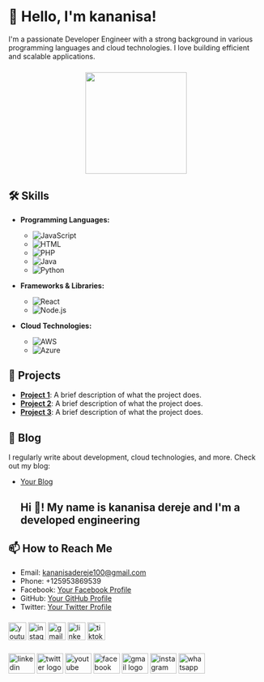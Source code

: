 # 👋 Hello, I'm kananisa!

I'm a passionate Developer Engineer with a strong background in various programming languages and cloud technologies. I love building efficient and scalable applications.
###

<div align="center">
  <img height="200" src="https://i.imgflip.com/65efzo.gif"  />
</div>

###


## 🛠 Skills

- **Programming Languages:**
  - ![JavaScript](https://img.shields.io/badge/JavaScript-F7DF1E?style=flat&logo=javascript&logoColor=000000)
  - ![HTML](https://img.shields.io/badge/HTML-E34F26?style=flat&logo=html5&logoColor=FFFFFF)
  - ![PHP](https://img.shields.io/badge/PHP-777BB4?style=flat&logo=php&logoColor=FFFFFF)
  - ![Java](https://img.shields.io/badge/Java-007396?style=flat&logo=java&logoColor=FFFFFF)
  - ![Python](https://img.shields.io/badge/Python-3776AB?style=flat&logo=python&logoColor=FFFFFF)

- **Frameworks & Libraries:**
  - ![React](https://img.shields.io/badge/React-61DAFB?style=flat&logo=react&logoColor=000000)
  - ![Node.js](https://img.shields.io/badge/Node.js-339933?style=flat&logo=nodedotjs&logoColor=FFFFFF)

- **Cloud Technologies:**
  - ![AWS](https://img.shields.io/badge/AWS-232F3E?style=flat&logo=amazonaws&logoColor=FFFFFF)
  - ![Azure](https://img.shields.io/badge/Azure-0089D6?style=flat&logo=microsoftazure&logoColor=FFFFFF)

## 🌟 Projects

- **[Project 1](link-to-your-project)**: A brief description of what the project does.
- **[Project 2](link-to-your-project)**: A brief description of what the project does.
- **[Project 3](link-to-your-project)**: A brief description of what the project does.


## 📝 Blog

I regularly write about development, cloud technologies, and more. Check out my blog:

- [Your Blog](link-to-your-blog)
  <h2 align="left">Hi 👋! My name is kananisa dereje  and I'm a developed engineering </h2>

###
## 📫 How to Reach Me

- Email: [kananisadereje100@gmail.com](mailto:kananisadereje100@gmail.com)
- Phone: +125953869539
- Facebook: [Your Facebook Profile](link-to-your-facebook)
- GitHub: [Your GitHub Profile](https://github.com/your-github-username)
- Twitter: [Your Twitter Profile](link-to-your-twitter)

###

<div align="left">
  <img src="https://img.shields.io/static/v1?message=Youtube&logo=youtube&label=&color=FF0000&logoColor=white&labelColor=&style=for-the-badge" height="35" alt="youtube logo"  />
  <img src="https://img.shields.io/static/v1?message=Instagram&logo=instagram&label=&color=E4405F&logoColor=white&labelColor=&style=for-the-badge" height="35" alt="instagram logo"  />
  <img src="https://img.shields.io/static/v1?message=Gmail&logo=gmail&label=&color=D14836&logoColor=white&labelColor=&style=for-the-badge" height="35" alt="gmail logo"  />
  <img src="https://img.shields.io/static/v1?message=LinkedIn&logo=linkedin&label=&color=0077B5&logoColor=white&labelColor=&style=for-the-badge" height="35" alt="linkedin logo"  />
    <img src="https://img.shields.io/static/v1?message=TikTok&logo=tiktok&label=&color=000000&logoColor=white&labelColor=&style=for-the-badge" height="35" alt="tiktok logo" />
</div>


###

<div align="left">
  <img src="https://raw.githubusercontent.com/maurodesouza/profile-readme-generator/master/src/assets/icons/social/linkedin/default.svg" width="52" height="40" alt="linkedin logo"  />
  <img src="https://raw.githubusercontent.com/maurodesouza/profile-readme-generator/master/src/assets/icons/social/twitter/default.svg" width="52" height="40" alt="twitter logo"  />
  <img src="https://raw.githubusercontent.com/maurodesouza/profile-readme-generator/master/src/assets/icons/social/youtube/default.svg" width="52" height="40" alt="youtube logo"  />
  <img src="https://raw.githubusercontent.com/maurodesouza/profile-readme-generator/master/src/assets/icons/social/facebook/default.svg" width="52" height="40" alt="facebook logo"  />
  <img src="https://raw.githubusercontent.com/maurodesouza/profile-readme-generator/master/src/assets/icons/social/gmail/default.svg" width="52" height="40" alt="gmail logo"  />
  <img src="https://raw.githubusercontent.com/maurodesouza/profile-readme-generator/master/src/assets/icons/social/instagram/default.svg" width="52" height="40" alt="instagram logo"  />
  <img src="https://raw.githubusercontent.com/maurodesouza/profile-readme-generator/master/src/assets/icons/social/whatsapp/default.svg" width="52" height="40" alt="whatsapp logo"  />
</div>


###


